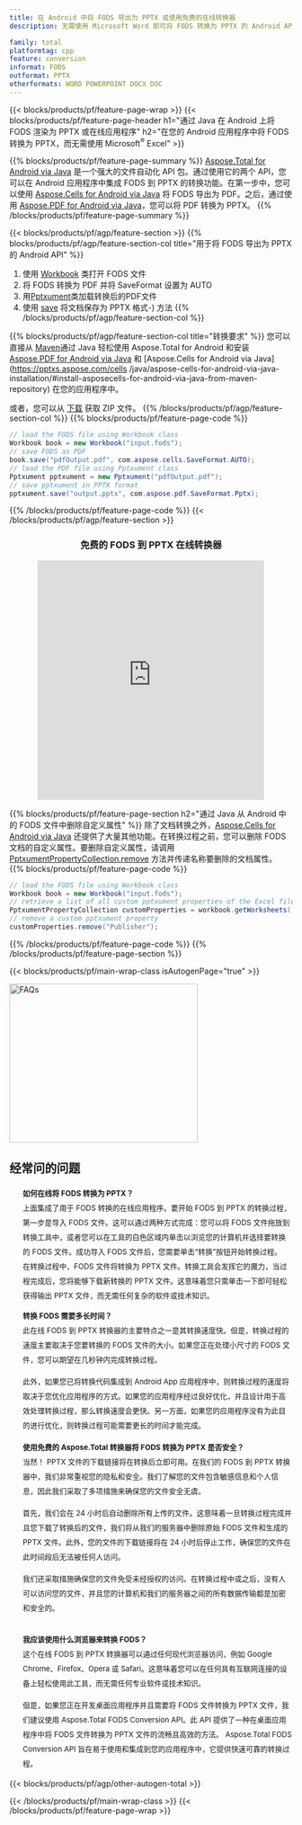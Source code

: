 ```yaml
---
title: 在 Android 中将 FODS 导出为 PPTX 或使用免费的在线转换器
description: 无需使用 Microsoft Word 即可将 FODS 转换为 PPTX 的 Android API 或在线。在集成代码之前快速测试免费的 FODS 到 PPTX 在线转换器。

family: total
platformtag: cpp
feature: conversion
informat: FODS
outformat: PPTX
otherformats: WORD POWERPOINT DOCX DOC
---
```

{{< blocks/products/pf/feature-page-wrap >}}
{{< blocks/products/pf/feature-page-header h1="通过 Java 在 Android 上将 FODS 渲染为 PPTX 或在线应用程序" h2="在您的 Android 应用程序中将 FODS 转换为 PPTX，而无需使用 Microsoft<sup>&reg;</sup> Excel" >}}

{{% blocks/products/pf/feature-page-summary %}}
[Aspose.Total for Android via Java](https://products.aspose.com/total/android-java/) 是一个强大的文件自动化 API 包。通过使用它的两个 API，您可以在 Android 应用程序中集成 FODS 到 PPTX 的转换功能。在第一步中，您可以使用 [Aspose.Cells for Android via Java](https://products.aspose.com/cells/android-java/) 将 FODS 导出为 PDF。之后，通过使用 [Aspose.PDF for Android via Java](https://products.aspose.com/pdf/android-java/)，您可以将 PDF 转换为 PPTX。 
{{% /blocks/products/pf/feature-page-summary  %}}

{{< blocks/products/pf/agp/feature-section >}}
{{% blocks/products/pf/agp/feature-section-col title="用于将 FODS 导出为 PPTX 的 Android API" %}}
1. 使用 [Workbook](https://reference.aspose.com/cells/java/com.aspose.cells/Workbook) 类打开 FODS 文件
2. 将 FODS 转换为 PDF 并将 SaveFormat 设置为 AUTO
3. 用[Pptxument](https://reference.aspose.com/pdf/java/com.aspose.pdf/Pptxument)类加载转换后的PDF文件
4. 使用 [save](https://reference.aspose.com/pdf/java/com.aspose.pdf/Pptxument#save-java.lang.String-com.aspose.pdf.SaveOptions) 将文档保存为 PPTX 格式-) 方法
{{% /blocks/products/pf/agp/feature-section-col %}}

{{% blocks/products/pf/agp/feature-section-col title="转换要求" %}}
您可以直接从 [Maven](https://releases.aspose.com/total/java/)通过 Java 轻松使用 Aspose.Total for Android 和安装 [Aspose.PDF for Android via Java](https://pptxs.aspose.com/pdf/androidjava/installation/) 和 [Aspose.Cells for Android via Java](https://pptxs.aspose.com/cells /java/aspose-cells-for-android-via-java-installation/#install-asposecells-for-android-via-java-from-maven-repository) 在您的应用程序中。

或者，您可以从 [下载](https://releases.aspose.com/total/androidjava) 获取 ZIP 文件。
{{% /blocks/products/pf/agp/feature-section-col %}}
{{% blocks/products/pf/feature-page-code %}}

```java
// load the FODS file using Workbook class
Workbook book = new Workbook("input.fods");
// save FODS as PDF
book.save("pdfOutput.pdf", com.aspose.cells.SaveFormat.AUTO);
// load the PDF file using Pptxument class
Pptxument pptxument = new Pptxument("pdfOutput.pdf");
// save pptxument in PPTX format
pptxument.save("output.pptx", com.aspose.pdf.SaveFormat.Pptx);    
```


{{% /blocks/products/pf/feature-page-code %}}
{{< /blocks/products/pf/agp/feature-section >}}

<div class="container-fluid agp-content bg-white aboutfile box-1 vh100 section nopbtm">
<div class=container>
<div class=row>
<div class="demobox tc col-md-12 padding-0" align="center">

<h3>免费的 FODS 到 PPTX 在线转换器</h3>

<iframe title="fods 到 pptx 转换在线工具" style="border: none; height: 426px;" scrolling="no" src="https://total-conversion-app-65z5r2lp.k8s.dynabic.com/?to=pptx&from=fods" id="child-iframe" width="80%"></iframe>

</div></div>
</div></div>

{{% blocks/products/pf/feature-page-section  h2="通过 Java 从 Android 中的 FODS 文件中删除自定义属性" %}}
除了文档转换之外，[Aspose.Cells for Android via Java](https://products.aspose.com/cells/android-java/) 还提供了大量其他功能。在转换过程之前，您可以删除 FODS 文档的自定义属性。要删除自定义属性，请调用 [PptxumentPropertyCollection.remove](https://reference.aspose.com/cells/java/com.aspose.cells/pptxumentpropertycollection#remove(java.lang.String)) 方法并传递名称要删除的文档属性。
{{% blocks/products/pf/feature-page-code %}}

```java
// load the FODS file using Workbook class
Workbook book = new Workbook("input.fods");
// retrieve a list of all custom pptxument properties of the Excel file
PptxumentPropertyCollection customProperties = workbook.getWorksheets().getCustomPptxumentProperties();
// remove a custom pptxument property
customProperties.remove("Publisher"); 
```

{{% /blocks/products/pf/feature-page-code  %}}
{{% /blocks/products/pf/feature-page-section %}}

{{< blocks/products/pf/main-wrap-class isAutogenPage="true" >}}
<style>.howtolist li{margin-right: 0!important;line-height: 26px;position: relative;margin-bottom: 10px;font-size: 13px;list-style-type: none;}</style>
<div class="col-md-12 tl bg-gray-dark howtolist section">
  <a class="anchor" name="faqpage"></a>
  <div class="container tl dflex" itemscope="" itemtype="https://schema.org/FAQPage">
      <div class="col-md-4 howtosectiongfx">
          <img class="social-panel-hide-on-mobile" src="https://www.groupdocs.cloud/templates/brand/images/groupdocs/conversion/groupdocs_conversion-brand.png" alt="FAQs" width="335" height="283">
      </div>
      <div class="howtosection col-md-8">
          <div>
              <h2>经常问的问题</h2>
              <ul>
                  <li itemscope="" itemprop="mainEntity" itemtype="https://schema.org/Question">
                      <div>
                          <span itemprop="name"><b>如何在线将 FODS 转换为 PPTX？</b></span>
                      </div>
                      <div itemscope="" itemprop="acceptedAnswer" itemtype="https://schema.org/Answer">
                          <span itemprop="text">上面集成了用于 FODS 转换的在线应用程序。要开始 FODS 到 PPTX 的转换过程，第一步是导入 FODS 文件。这可以通过两种方式完成：您可以将 FODS 文件拖放到转换工具中，或者您可以在工具的白色区域内单击以浏览您的计算机并选择要转换的 FODS 文件。成功导入 FODS 文件后，您需要单击“转换”按钮开始转换过程。 <br />
在转换过程中，FODS 文件将转换为 PPTX 文件。转换工具会发挥它的魔力，当过程完成后，您将能够下载新转换的 PPTX 文件。这意味着您只需单击一下即可轻松获得输出 PPTX 文件，而无需任何复杂的软件或技术知识。</span>
                      </div>
                  </li>
                  <li itemscope="" itemprop="mainEntity" itemtype="https://schema.org/Question">
                      <div>
                          <span itemprop="name"><b>转换 FODS 需要多长时间？</b></span>
                      </div>
                      <div itemscope="" itemprop="acceptedAnswer" itemtype="https://schema.org/Answer">
                          <span itemprop="text">此在线 FODS 到 PPTX 转换器的主要特点之一是其转换速度快。但是，转换过程的速度主要取决于您要转换的 FODS 文件的大小。如果您正在处理小尺寸的 FODS 文件，您可以期望在几秒钟内完成转换过程。<br />

此外，如果您已将转换代码集成到 Android App 应用程序中，则转换过程的速度将取决于您优化应用程序的方式。如果您的应用程序经过良好优化，并且设计用于高效处理转换过程，那么转换速度会更快。另一方面，如果您的应用程序没有为此目的进行优化，则转换过程可能需要更长的时间才能完成。</span>
                      </div>
                  </li>
                  <li itemscope="" itemprop="mainEntity" itemtype="https://schema.org/Question">
                      <div>
                          <span itemprop="name"><b>使用免费的 Aspose.Total 转换器将 FODS 转换为 PPTX 是否安全？</b></span>
                      </div>
                      <div itemscope="" itemprop="acceptedAnswer" itemtype="https://schema.org/Answer">
                          <span itemprop="text">当然！ PPTX 文件的下载链接将在转换后立即可用。在我们的 FODS 到 PPTX 转换器中，我们非常重视您的隐私和安全。我们了解您的文件包含敏感信息和个人信息，因此我们采取了多项措施来确保您的文件安全无虞。<br />

首先，我们会在 24 小时后自动删除所有上传的文件。这意味着一旦转换过程完成并且您下载了转换后的文件，我们将从我们的服务器中删除原始 FODS 文件和生成的 PPTX 文件。此外，您的文件的下载链接将在 24 小时后停止工作，确保您的文件在此时间段后无法被任何人访问。<br />

我们还采取措施确保您的文件免受未经授权的访问。在转换过程中或之后，没有人可以访问您的文件，并且您的计算机和我们的服务器之间的所有数据传输都是加密和安全的。</span>
                      </div>
                  </li>                 
                  <li itemscope="" itemprop="mainEntity" itemtype="https://schema.org/Question">
                      <div>
                          <span itemprop="name"><b>我应该使用什么浏览器来转换 FODS？</b></span>
                      </div>
                      <div itemscope="" itemprop="acceptedAnswer" itemtype="https://schema.org/Answer">
                          <span itemprop="text">这个在线 FODS 到 PPTX 转换器可以通过任何现代浏览器访问，例如 Google Chrome、Firefox、Opera 或 Safari。这意味着您可以在任何具有互联网连接的设备上轻松使用此工具，而无需任何专业软件或技术知识。<br />

但是，如果您正在开发桌面应用程序并且需要将 FODS 文件转换为 PPTX 文件，我们建议使用 Aspose.Total FODS Conversion API。此 API 提供了一种在桌面应用程序中将 FODS 文件转换为 PPTX 文件的流畅且高效的方法。 Aspose.Total FODS Conversion API 旨在易于使用和集成到您的应用程序中，它提供快速可靠的转换过程。</span>
                      </div>
                  </li>
              </ul>
          </div>
      </div>
  </div>
{{< blocks/products/pf/agp/other-autogen-total >}}

{{< /blocks/products/pf/main-wrap-class >}}
{{< /blocks/products/pf/feature-page-wrap >}}